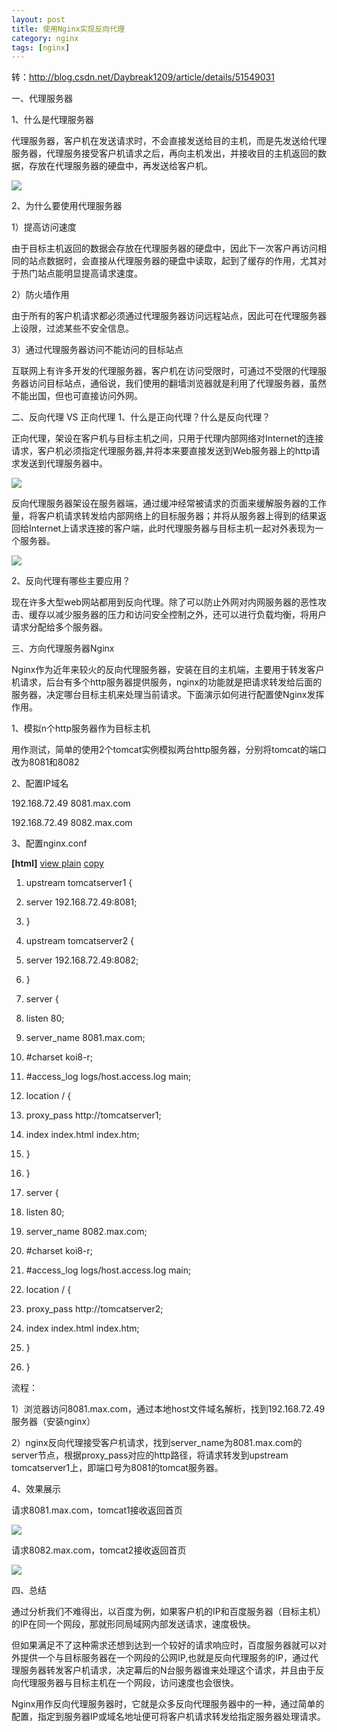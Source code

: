 ```yaml
---
layout: post
title: 使用Nginx实现反向代理
category: nginx
tags: [nginx]
---
```




转：http://blog.csdn.net/Daybreak1209/article/details/51549031

一、代理服务器

1、什么是代理服务器

代理服务器，客户机在发送请求时，不会直接发送给目的主机，而是先发送给代理服务器，代理服务接受客户机请求之后，再向主机发出，并接收目的主机返回的数据，存放在代理服务器的硬盘中，再发送给客户机。

![](https://img-blog.csdn.net/20160531205353826?watermark/2/text/aHR0cDovL2Jsb2cuY3Nkbi5uZXQv/font/5a6L5L2T/fontsize/400/fill/I0JBQkFCMA==/dissolve/70/gravity/Center) 

2、为什么要使用代理服务器

1）提高访问速度

由于目标主机返回的数据会存放在代理服务器的硬盘中，因此下一次客户再访问相同的站点数据时，会直接从代理服务器的硬盘中读取，起到了缓存的作用，尤其对于热门站点能明显提高请求速度。

2）防火墙作用

由于所有的客户机请求都必须通过代理服务器访问远程站点，因此可在代理服务器上设限，过滤某些不安全信息。

3）通过代理服务器访问不能访问的目标站点

互联网上有许多开发的代理服务器，客户机在访问受限时，可通过不受限的代理服务器访问目标站点，通俗说，我们使用的翻墙浏览器就是利用了代理服务器，虽然不能出国，但也可直接访问外网。

二、反向代理 VS 正向代理
1、什么是正向代理？什么是反向代理？

正向代理，架设在客户机与目标主机之间，只用于代理内部网络对Internet的连接请求，客户机必须指定代理服务器,并将本来要直接发送到Web服务器上的http请求发送到代理服务器中。

![](https://img-blog.csdn.net/20160531205420201?watermark/2/text/aHR0cDovL2Jsb2cuY3Nkbi5uZXQv/font/5a6L5L2T/fontsize/400/fill/I0JBQkFCMA==/dissolve/70/gravity/Center) 

反向代理服务器架设在服务器端，通过缓冲经常被请求的页面来缓解服务器的工作量，将客户机请求转发给内部网络上的目标服务器；并将从服务器上得到的结果返回给Internet上请求连接的客户端，此时代理服务器与目标主机一起对外表现为一个服务器。

![](https://img-blog.csdn.net/20160531205433342?watermark/2/text/aHR0cDovL2Jsb2cuY3Nkbi5uZXQv/font/5a6L5L2T/fontsize/400/fill/I0JBQkFCMA==/dissolve/70/gravity/Center) 

2、反向代理有哪些主要应用？

现在许多大型web网站都用到反向代理。除了可以防止外网对内网服务器的恶性攻击、缓存以减少服务器的压力和访问安全控制之外，还可以进行负载均衡，将用户请求分配给多个服务器。

三、方向代理服务器Nginx

Nginx作为近年来较火的反向代理服务器，安装在目的主机端，主要用于转发客户机请求，后台有多个http服务器提供服务，nginx的功能就是把请求转发给后面的服务器，决定哪台目标主机来处理当前请求。下面演示如何进行配置使Nginx发挥作用。

1、模拟n个http服务器作为目标主机

用作测试，简单的使用2个tomcat实例模拟两台http服务器，分别将tomcat的端口改为8081和8082

2、配置IP域名

192.168.72.49 8081.max.com

192.168.72.49 8082.max.com

3、配置nginx.conf

 **[html]** [view plain](http://blog.csdn.net/Daybreak1209/article/details/51549031 "view plain") [copy](http://blog.csdn.net/Daybreak1209/article/details/51549031 "copy")

1.  upstream tomcatserver1 {
2.  server 192.168.72.49:8081;
3.  }
4.  upstream tomcatserver2 {
5.  server 192.168.72.49:8082;
6.  }
7.  server {
8.  listen 80;
9.  server_name 8081.max.com;

11.  #charset koi8-r;

13.  #access_log logs/host.access.log main;

15.  location / {
16.  proxy_pass http://tomcatserver1;
17.  index index.html index.htm;
18.  }
19.  }
20.  server {
21.  listen 80;
22.  server_name 8082.max.com;

24.  #charset koi8-r;

26.  #access_log logs/host.access.log main;

28.  location / {
29.  proxy_pass http://tomcatserver2;
30.  index index.html index.htm;
31.  }
32.  }

流程：

1）浏览器访问8081.max.com，通过本地host文件域名解析，找到192.168.72.49服务器（安装nginx）

2）nginx反向代理接受客户机请求，找到server_name为8081.max.com的server节点，根据proxy_pass对应的http路径，将请求转发到upstream tomcatserver1上，即端口号为8081的tomcat服务器。

4、效果展示

请求8081.max.com，tomcat1接收返回首页

![](https://img-blog.csdn.net/20160531210753161?watermark/2/text/aHR0cDovL2Jsb2cuY3Nkbi5uZXQv/font/5a6L5L2T/fontsize/400/fill/I0JBQkFCMA==/dissolve/70/gravity/Center)

请求8082.max.com，tomcat2接收返回首页

![](https://img-blog.csdn.net/20160531210810439?watermark/2/text/aHR0cDovL2Jsb2cuY3Nkbi5uZXQv/font/5a6L5L2T/fontsize/400/fill/I0JBQkFCMA==/dissolve/70/gravity/Center) 

四、总结

通过分析我们不难得出，以百度为例，如果客户机的IP和百度服务器（目标主机）的IP在同一个网段，那就形同局域网内部发送请求，速度极快。

但如果满足不了这种需求还想到达到一个较好的请求响应时，百度服务器就可以对外提供一个与目标服务器在一个网段的公网IP,也就是反向代理服务的IP，通过代理服务器转发客户机请求，决定幕后的N台服务器谁来处理这个请求，并且由于反向代理服务器与目标主机在一个网段，访问速度也会很快。

Nginx用作反向代理服务器时，它就是众多反向代理服务器中的一种，通过简单的配置，指定到服务器IP或域名地址便可将客户机请求转发给指定服务器处理请求。

 
